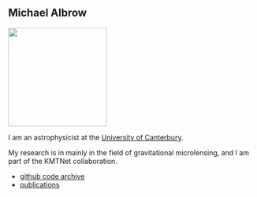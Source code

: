 ## Michael Albrow

<img src="https://www.canterbury.ac.nz/science/contact-us/people/1491883343260_Michael-Albrow-staff-profile-low.jpg" width="200">

I am an astrophysicist at the [University of Canterbury](http:canterbury.ac.nz).

My research is in mainly in the field of gravitational microlensing, and I am part of the KMTNet collaboration.

 - [github code archive](https://github.com/MichaelDAlbrow)
 - [publications](https://ui.adsabs.harvard.edu/search/filter_database_fq_database=AND&filter_database_fq_database=database%3A%22astronomy%22&fq=%7B!type%3Daqp%20v%3D%24fq_database%7D&fq_database=(database%3A%22astronomy%22)&q=%20author%3A%22Albrow%2C%20M.%22&sort=date%20desc%2C%20bibcode%20desc&p_=0)
 
